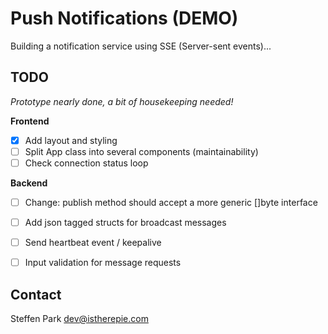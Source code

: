 # Push Notifications (DEMO)

Building a notification service using SSE (Server-sent events)...

## TODO

*Prototype nearly done, a bit of housekeeping needed!*

**Frontend**
* [x] Add layout and styling
* [ ] Split App class into several components (maintainability)
* [ ] Check connection status loop

**Backend**
* [ ] Change: publish method should accept a more generic []byte interface
* [ ] Add json tagged structs for broadcast messages
* [ ] Send heartbeat event / keepalive
* [ ] Input validation for message requests


## Contact

Steffen Park dev@istherepie.com